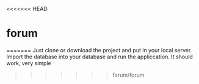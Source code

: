 <<<<<<< HEAD
# forum
=======
Just clone or download the project and put in your local server. Import the database into your database and run the
appliccation. It should work, very simple
>>>>>>> forum/forum
